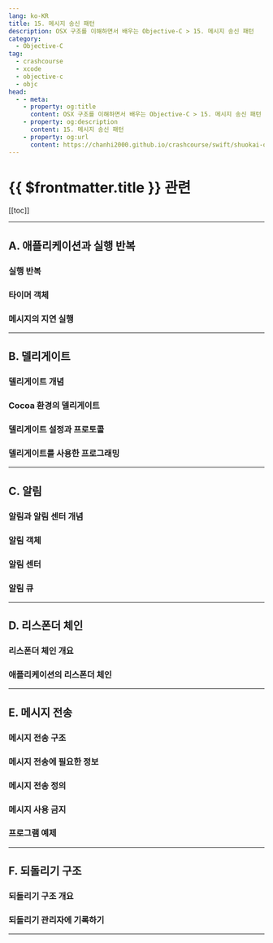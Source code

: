 ```yaml
---
lang: ko-KR
title: 15. 메시지 송신 패턴
description: OSX 구조를 이해하면서 배우는 Objective-C > 15. 메시지 송신 패턴
category:
  - Objective-C
tag: 
  - crashcourse
  - xcode
  - objective-c
  - objc
head:
  - - meta:
    - property: og:title
      content: OSX 구조를 이해하면서 배우는 Objective-C > 15. 메시지 송신 패턴
    - property: og:description
      content: 15. 메시지 송신 패턴
    - property: og:url
      content: https://chanhi2000.github.io/crashcourse/swift/shuokai-objc/15.html
---
```


# {{ $frontmatter.title }} 관련

[[toc]]

---

## A. 애플리케이션과 실행 반복

### 실행 반복

### 타이머 객체

### 메시지의 지연 실행

---

## B. 델리게이트

### 델리게이트 개념

### Cocoa 환경의 델리게이트

### 델리게이트 설정과 프로토콜

### 델리게이트를 사용한 프로그래밍

---

## C. 알림

### 알림과 알림 센터 개념

### 알림 객체

### 알림 센터

### 알림 큐

---

## D. 리스폰더 체인

### 리스폰더 체인 개요

### 애플리케이션의 리스폰더 체인

---

## E. 메시지 전송

### 메시지 전송 구조

### 메시지 전송에 필요한 정보

### 메시지 전송 정의

### 메시지 사용 금지

### 프로그램 예제

---

## F. 되돌리기 구조

### 되돌리기 구조 개요

### 되돌리기 관리자에 기록하기

---
